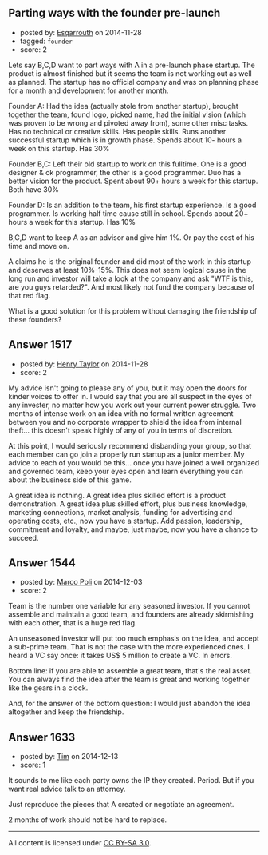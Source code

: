 ## Parting ways with the founder pre-launch

- posted by: [Esqarrouth](https://stackexchange.com/users/3055586/esqarrouth) on 2014-11-28
- tagged: `founder`
- score: 2

Lets say B,C,D want to part ways with A in a pre-launch phase startup. The product is almost finished but it seems the team is not working out as well as planned. The startup has no official company and was on planning phase for a month and development for another month. 

Founder A: Had the idea (actually stole from another startup), brought together the team, found logo, picked name, had the initial vision (which was proven to be wrong and pivoted away from), some other misc tasks. Has no technical or creative skills. Has people skills. Runs another successful startup which is in growth phase. Spends about 10- hours a week on this startup. Has 30%  

Founder B,C: Left their old startup to work on this fulltime. One is a good designer & ok programmer, the other is a good programmer. Duo has a better vision for the product. Spent about 90+ hours a week for this startup. Both have 30%

Founder D: Is an addition to the team, his first startup experience. Is a good programmer. Is working half time cause still in school. Spends about 20+ hours a week for this startup. Has 10%

B,C,D want to keep A as an advisor and give him 1%. Or pay the cost of his time and move on. 

A claims he is the original founder and did most of the work in this startup and deserves at least 10%-15%. This does not seem logical cause in the long run and investor will take a look at the company and ask "WTF is this, are you guys retarded?". And most likely not fund the company because of that red flag.

What is a good solution for this problem without damaging the friendship of these founders?







## Answer 1517

- posted by: [Henry Taylor](https://stackexchange.com/users/1734959/henry-taylor) on 2014-11-28
- score: 2

My advice isn't going to please any of you, but it may open the doors for kinder voices to offer in.  I would say that you are all suspect in the eyes of any invester, no matter how you work out your current power struggle.  Two months of intense work on an idea with no formal written agreement between you and no corporate wrapper to shield the idea from internal theft... this doesn't speak highly of any of you in terms of discretion.

At this point, I would seriously recommend disbanding your group, so that each member can go join a properly run startup as a junior member.  My advice to each of you would be this... once you have joined a well organized and governed team, keep your eyes open and learn everything you can about the business side of this game.

A great idea is nothing.
A great idea plus skilled effort is a product demonstration.
A great idea plus skilled effort, plus business knowledge, marketing connections, market analysis, funding for advertising and operating costs, etc., now you have a startup.
Add passion, leadership, commitment and loyalty, and maybe, just maybe, now you have a chance to succeed.





## Answer 1544

- posted by: [Marco Poli](https://stackexchange.com/users/3026136/marco-poli) on 2014-12-03
- score: 2

Team is the number one variable for any seasoned investor. If you cannot assemble and maintain a good team, and founders are already skirmishing with each other, that is a huge red flag.

An unseasoned investor will put too much emphasis on the idea, and accept a sub-prime team. That is not the case with the more experienced ones. I heard a VC say once: it takes US$ 5 million to create a VC. In errors.

Bottom line: if you are able to assemble a great team, that's the real asset. You can always find the idea after the team is great and working together like the gears in a clock.

And, for the answer of the bottom question: I would just abandon the idea altogether and keep the friendship.


## Answer 1633

- posted by: [Tim](https://stackexchange.com/users/6405/tim) on 2014-12-13
- score: 1

It sounds to me like each party owns the IP they created.  Period.  But if you want real advice talk to an attorney.

Just reproduce the pieces that A created or negotiate an agreement.

2 months of work should not be hard to replace.





---

All content is licensed under [CC BY-SA 3.0](https://creativecommons.org/licenses/by-sa/3.0/).
